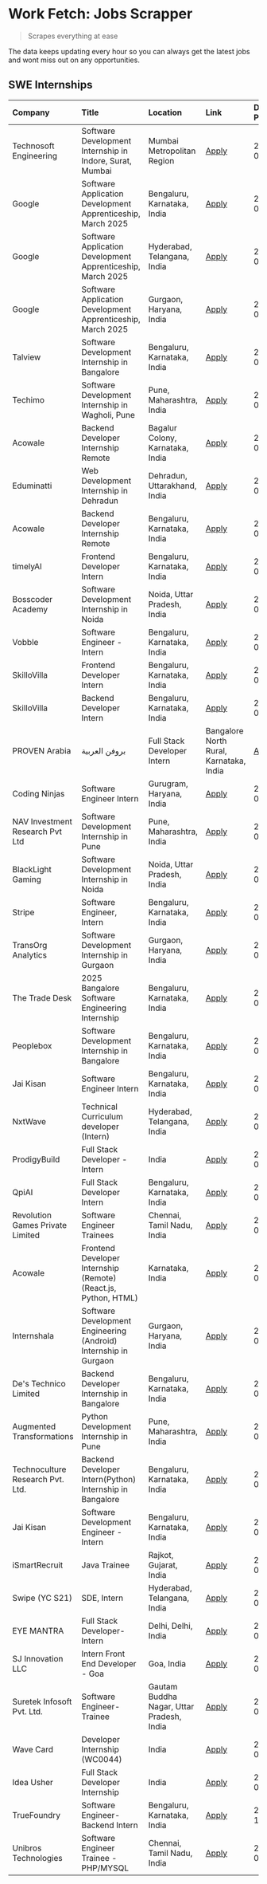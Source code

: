 # Work Fetch: Jobs Scrapper
> Scrapes everything at ease

The data keeps updating every hour so you can always get the latest jobs and wont miss out on any opportunities.

## SWE Internships
<!--START_SECTION:workfetch-->
| Company                          | Title                                                            | Location                                  | Link                                                                                                                                                                                                                                                                          | Date Posted   |
|:---------------------------------|:-----------------------------------------------------------------|:------------------------------------------|:------------------------------------------------------------------------------------------------------------------------------------------------------------------------------------------------------------------------------------------------------------------------------|:--------------|
| Technosoft Engineering           | Software Development Internship in Indore, Surat, Mumbai         | Mumbai Metropolitan Region                | [Apply](https://in.linkedin.com/jobs/view/software-development-internship-in-indore-surat-mumbai-at-technosoft-engineering-4033658742?position=59&pageNum=0&refId=hHxggCnAxNJYcCvsbraDuQ%3D%3D&trackingId=Tx3dagWjD1729OCh2TiV2g%3D%3D)                                       | 2024-09-25    |
| Google                           | Software Application Development Apprenticeship, March 2025      | Bengaluru, Karnataka, India               | [Apply](https://in.linkedin.com/jobs/view/software-application-development-apprenticeship-march-2025-at-google-4032957527?position=2&pageNum=0&refId=hHxggCnAxNJYcCvsbraDuQ%3D%3D&trackingId=LPZHftbzNVCTHrq5uJrhNQ%3D%3D)                                                    | 2024-09-24    |
| Google                           | Software Application Development Apprenticeship, March 2025      | Hyderabad, Telangana, India               | [Apply](https://in.linkedin.com/jobs/view/software-application-development-apprenticeship-march-2025-at-google-4032957528?position=4&pageNum=0&refId=hHxggCnAxNJYcCvsbraDuQ%3D%3D&trackingId=RU8IHDKhX8WOxgRz9yoMng%3D%3D)                                                    | 2024-09-24    |
| Google                           | Software Application Development Apprenticeship, March 2025      | Gurgaon, Haryana, India                   | [Apply](https://in.linkedin.com/jobs/view/software-application-development-apprenticeship-march-2025-at-google-4032958554?position=5&pageNum=0&refId=hHxggCnAxNJYcCvsbraDuQ%3D%3D&trackingId=NfKWgZsKcK7B%2FXpRSgwjRw%3D%3D)                                                  | 2024-09-24    |
| Talview                          | Software Development Internship in Bangalore                     | Bengaluru, Karnataka, India               | [Apply](https://in.linkedin.com/jobs/view/software-development-internship-in-bangalore-at-talview-4033703077?position=10&pageNum=0&refId=hHxggCnAxNJYcCvsbraDuQ%3D%3D&trackingId=JUxIIqAgcA%2B7ktMnChsqQw%3D%3D)                                                              | 2024-09-23    |
| Techimo                          | Software Development Internship in Wagholi, Pune                 | Pune, Maharashtra, India                  | [Apply](https://in.linkedin.com/jobs/view/software-development-internship-in-wagholi-pune-at-techimo-4032105423?position=12&pageNum=0&refId=hHxggCnAxNJYcCvsbraDuQ%3D%3D&trackingId=GJUAIQ95LGbon0m3j8Vo7Q%3D%3D)                                                             | 2024-09-21    |
| Acowale                          | Backend Developer Internship Remote                              | Bagalur Colony, Karnataka, India          | [Apply](https://in.linkedin.com/jobs/view/backend-developer-internship-remote-at-acowale-4030088707?position=19&pageNum=0&refId=hHxggCnAxNJYcCvsbraDuQ%3D%3D&trackingId=npkScrrUoAgKIOH60r4%2BDg%3D%3D)                                                                       | 2024-09-21    |
| Eduminatti                       | Web Development Internship in Dehradun                           | Dehradun, Uttarakhand, India              | [Apply](https://in.linkedin.com/jobs/view/web-development-internship-in-dehradun-at-eduminatti-4032105381?position=27&pageNum=0&refId=hHxggCnAxNJYcCvsbraDuQ%3D%3D&trackingId=KPm4yjMbnRDSf29olsb8Bg%3D%3D)                                                                   | 2024-09-21    |
| Acowale                          | Backend Developer Internship Remote                              | Bengaluru, Karnataka, India               | [Apply](https://in.linkedin.com/jobs/view/backend-developer-internship-remote-at-acowale-4030975489?position=11&pageNum=0&refId=hHxggCnAxNJYcCvsbraDuQ%3D%3D&trackingId=XYbeAYox03hSyaLql029Hg%3D%3D)                                                                         | 2024-09-20    |
| timelyAI                         | Frontend Developer Intern                                        | Bengaluru, Karnataka, India               | [Apply](https://in.linkedin.com/jobs/view/frontend-developer-intern-at-timelyai-4030925040?position=18&pageNum=0&refId=hHxggCnAxNJYcCvsbraDuQ%3D%3D&trackingId=Wf5IaWRtrbZFJMMvAPd%2Bpw%3D%3D)                                                                                | 2024-09-20    |
| Bosscoder Academy                | Software Development Internship in Noida                         | Noida, Uttar Pradesh, India               | [Apply](https://in.linkedin.com/jobs/view/software-development-internship-in-noida-at-bosscoder-academy-4031161323?position=22&pageNum=0&refId=hHxggCnAxNJYcCvsbraDuQ%3D%3D&trackingId=CqFWed%2F94tvIoljufq4X9w%3D%3D)                                                        | 2024-09-20    |
| Vobble                           | Software Engineer - Intern                                       | Bengaluru, Karnataka, India               | [Apply](https://in.linkedin.com/jobs/view/software-engineer-intern-at-vobble-4028011279?position=54&pageNum=0&refId=hHxggCnAxNJYcCvsbraDuQ%3D%3D&trackingId=5foNUDV3QaHUI3Mw3z2PZA%3D%3D)                                                                                     | 2024-09-19    |
| SkilloVilla                      | Frontend Developer Intern                                        | Bengaluru, Karnataka, India               | [Apply](https://in.linkedin.com/jobs/view/frontend-developer-intern-at-skillovilla-4025873510?position=8&pageNum=0&refId=hHxggCnAxNJYcCvsbraDuQ%3D%3D&trackingId=%2FdAKd5rfiSKRmlMbk%2BiSAw%3D%3D)                                                                            | 2024-09-17    |
| SkilloVilla                      | Backend Developer Intern                                         | Bengaluru, Karnataka, India               | [Apply](https://in.linkedin.com/jobs/view/backend-developer-intern-at-skillovilla-4025860894?position=15&pageNum=0&refId=hHxggCnAxNJYcCvsbraDuQ%3D%3D&trackingId=lNik0lfsvVwWMMrOLXbJ2w%3D%3D)                                                                                | 2024-09-17    |
| PROVEN Arabia | بروفن العربية    | Full Stack Developer Intern                                      | Bangalore North Rural, Karnataka, India   | [Apply](https://in.linkedin.com/jobs/view/full-stack-developer-intern-at-proven-arabia-%D8%A8%D8%B1%D9%88%D9%81%D9%86-%D8%A7%D9%84%D8%B9%D8%B1%D8%A8%D9%8A%D8%A9-4028862862?position=58&pageNum=0&refId=hHxggCnAxNJYcCvsbraDuQ%3D%3D&trackingId=QajuvsBPNb87IfCJOO7ibg%3D%3D) | 2024-09-17    |
| Coding Ninjas                    | Software Engineer Intern                                         | Gurugram, Haryana, India                  | [Apply](https://in.linkedin.com/jobs/view/software-engineer-intern-at-coding-ninjas-4025524828?position=49&pageNum=0&refId=hHxggCnAxNJYcCvsbraDuQ%3D%3D&trackingId=DkgWk3mFPBrCORTkbqIO0g%3D%3D)                                                                              | 2024-09-16    |
| NAV Investment Research Pvt Ltd  | Software Development Internship in Pune                          | Pune, Maharashtra, India                  | [Apply](https://in.linkedin.com/jobs/view/software-development-internship-in-pune-at-nav-investment-research-pvt-ltd-4027052851?position=9&pageNum=0&refId=hHxggCnAxNJYcCvsbraDuQ%3D%3D&trackingId=0XjiyOkDwGpPkBYdjJiQxg%3D%3D)                                              | 2024-09-15    |
| BlackLight Gaming                | Software Development Internship in Noida                         | Noida, Uttar Pradesh, India               | [Apply](https://in.linkedin.com/jobs/view/software-development-internship-in-noida-at-blacklight-gaming-4026655870?position=24&pageNum=0&refId=hHxggCnAxNJYcCvsbraDuQ%3D%3D&trackingId=u5tTJD6QD0DO64jPq7jPZA%3D%3D)                                                          | 2024-09-14    |
| Stripe                           | Software Engineer, Intern                                        | Bengaluru, Karnataka, India               | [Apply](https://in.linkedin.com/jobs/view/software-engineer-intern-at-stripe-4008214242?position=3&pageNum=0&refId=hHxggCnAxNJYcCvsbraDuQ%3D%3D&trackingId=R5yXL40UFZy31HCr60gupQ%3D%3D)                                                                                      | 2024-09-13    |
| TransOrg Analytics               | Software Development Internship in Gurgaon                       | Gurgaon, Haryana, India                   | [Apply](https://in.linkedin.com/jobs/view/software-development-internship-in-gurgaon-at-transorg-analytics-4024791052?position=47&pageNum=0&refId=hHxggCnAxNJYcCvsbraDuQ%3D%3D&trackingId=ioTD59jUg6X0YUNGmjbIGQ%3D%3D)                                                       | 2024-09-12    |
| The Trade Desk                   | 2025 Bangalore Software Engineering Internship                   | Bengaluru, Karnataka, India               | [Apply](https://in.linkedin.com/jobs/view/2025-bangalore-software-engineering-internship-at-the-trade-desk-3987456531?position=13&pageNum=0&refId=hHxggCnAxNJYcCvsbraDuQ%3D%3D&trackingId=IK8lcNUNRLZwxUpk4RbZQQ%3D%3D)                                                       | 2024-09-11    |
| Peoplebox                        | Software Development Internship in Bangalore                     | Bengaluru, Karnataka, India               | [Apply](https://in.linkedin.com/jobs/view/software-development-internship-in-bangalore-at-peoplebox-4022411601?position=16&pageNum=0&refId=hHxggCnAxNJYcCvsbraDuQ%3D%3D&trackingId=%2FB9cICIKgljLf4k4b5tEwg%3D%3D)                                                            | 2024-09-10    |
| Jai Kisan                        | Software Engineer Intern                                         | Bengaluru, Karnataka, India               | [Apply](https://in.linkedin.com/jobs/view/software-engineer-intern-at-jai-kisan-4024075360?position=38&pageNum=0&refId=hHxggCnAxNJYcCvsbraDuQ%3D%3D&trackingId=BEIi3nIrIbyWAZk%2F5ouwOQ%3D%3D)                                                                                | 2024-09-09    |
| NxtWave                          | Technical Curriculum developer (Intern)                          | Hyderabad, Telangana, India               | [Apply](https://in.linkedin.com/jobs/view/technical-curriculum-developer-intern-at-nxtwave-4020462207?position=48&pageNum=0&refId=hHxggCnAxNJYcCvsbraDuQ%3D%3D&trackingId=B24KeLRAX%2B9W3FMYNj6zQQ%3D%3D)                                                                     | 2024-09-09    |
| ProdigyBuild                     | Full Stack Developer - Intern                                    | India                                     | [Apply](https://in.linkedin.com/jobs/view/full-stack-developer-intern-at-prodigybuild-4019591942?position=55&pageNum=0&refId=hHxggCnAxNJYcCvsbraDuQ%3D%3D&trackingId=9c7nCHQRci85D8wT0hqmIw%3D%3D)                                                                            | 2024-09-08    |
| QpiAI                            | Full Stack Developer Intern                                      | Bengaluru, Karnataka, India               | [Apply](https://in.linkedin.com/jobs/view/full-stack-developer-intern-at-qpiai-4017395346?position=37&pageNum=0&refId=hHxggCnAxNJYcCvsbraDuQ%3D%3D&trackingId=oSOWlkb1A7mVvhZ6SwCP3A%3D%3D)                                                                                   | 2024-09-06    |
| Revolution Games Private Limited | Software Engineer Trainees                                       | Chennai, Tamil Nadu, India                | [Apply](https://in.linkedin.com/jobs/view/software-engineer-trainees-at-revolution-games-private-limited-4015912927?position=30&pageNum=0&refId=hHxggCnAxNJYcCvsbraDuQ%3D%3D&trackingId=WE5gZ37X6bQP9QOPM0I0LQ%3D%3D)                                                         | 2024-09-02    |
| Acowale                          | Frontend Developer Internship (Remote) (React.js, Python, HTML)  | Karnataka, India                          | [Apply](https://in.linkedin.com/jobs/view/frontend-developer-internship-remote-react-js-python-html-at-acowale-4014663920?position=6&pageNum=0&refId=hHxggCnAxNJYcCvsbraDuQ%3D%3D&trackingId=VTVmAxn64VG0nUsMSCcMzA%3D%3D)                                                    | 2024-09-01    |
| Internshala                      | Software Development Engineering (Android) Internship in Gurgaon | Gurgaon, Haryana, India                   | [Apply](https://in.linkedin.com/jobs/view/software-development-engineering-android-internship-in-gurgaon-at-internshala-4015471580?position=20&pageNum=0&refId=hHxggCnAxNJYcCvsbraDuQ%3D%3D&trackingId=aIHyXjtFvDBb3bSQZivEDw%3D%3D)                                          | 2024-09-01    |
| De's Technico Limited            | Backend Developer Internship in Bangalore                        | Bengaluru, Karnataka, India               | [Apply](https://in.linkedin.com/jobs/view/backend-developer-internship-in-bangalore-at-de-s-technico-limited-4013798324?position=29&pageNum=0&refId=hHxggCnAxNJYcCvsbraDuQ%3D%3D&trackingId=MY6kSCfKV4VQVgMJUPbDUg%3D%3D)                                                     | 2024-08-30    |
| Augmented Transformations        | Python Development Internship in Pune                            | Pune, Maharashtra, India                  | [Apply](https://in.linkedin.com/jobs/view/python-development-internship-in-pune-at-augmented-transformations-4010741884?position=28&pageNum=0&refId=hHxggCnAxNJYcCvsbraDuQ%3D%3D&trackingId=rdVMxL76UGr53ktEht2snw%3D%3D)                                                     | 2024-08-26    |
| Technoculture Research Pvt. Ltd. | Backend Developer Intern(Python) Internship in Bangalore         | Bengaluru, Karnataka, India               | [Apply](https://in.linkedin.com/jobs/view/backend-developer-intern-python-internship-in-bangalore-at-technoculture-research-pvt-ltd-4010744714?position=41&pageNum=0&refId=hHxggCnAxNJYcCvsbraDuQ%3D%3D&trackingId=Y84Mc7P48qOM9oLUftAo4Q%3D%3D)                              | 2024-08-26    |
| Jai Kisan                        | Software Development Engineer - Intern                           | Bengaluru, Karnataka, India               | [Apply](https://in.linkedin.com/jobs/view/software-development-engineer-intern-at-jai-kisan-4027288169?position=31&pageNum=0&refId=hHxggCnAxNJYcCvsbraDuQ%3D%3D&trackingId=2FSx9Ft84jP2iZe5kV341Q%3D%3D)                                                                      | 2024-08-22    |
| iSmartRecruit                    | Java Trainee                                                     | Rajkot, Gujarat, India                    | [Apply](https://in.linkedin.com/jobs/view/java-trainee-at-ismartrecruit-3992301825?position=33&pageNum=0&refId=hHxggCnAxNJYcCvsbraDuQ%3D%3D&trackingId=5kwx7N77PpnVIT4xHksvEQ%3D%3D)                                                                                          | 2024-08-06    |
| Swipe (YC S21)                   | SDE, Intern                                                      | Hyderabad, Telangana, India               | [Apply](https://in.linkedin.com/jobs/view/sde-intern-at-swipe-yc-s21-3980368092?position=39&pageNum=0&refId=hHxggCnAxNJYcCvsbraDuQ%3D%3D&trackingId=hLfYR1%2FWnxM2vYSMbLRwww%3D%3D)                                                                                           | 2024-07-22    |
| EYE MANTRA                       | Full Stack Developer- Intern                                     | Delhi, Delhi, India                       | [Apply](https://in.linkedin.com/jobs/view/full-stack-developer-intern-at-eye-mantra-3960988037?position=46&pageNum=0&refId=hHxggCnAxNJYcCvsbraDuQ%3D%3D&trackingId=Yank7egShzwxg%2B999YFuKQ%3D%3D)                                                                            | 2024-06-28    |
| SJ Innovation LLC                | Intern Front End Developer - Goa                                 | Goa, India                                | [Apply](https://in.linkedin.com/jobs/view/intern-front-end-developer-goa-at-sj-innovation-llc-3931678611?position=21&pageNum=0&refId=hHxggCnAxNJYcCvsbraDuQ%3D%3D&trackingId=lvIs%2FqFBH4uQmbzK0o7Oqg%3D%3D)                                                                  | 2024-05-24    |
| Suretek Infosoft Pvt. Ltd.       | Software Engineer-Trainee                                        | Gautam Buddha Nagar, Uttar Pradesh, India | [Apply](https://in.linkedin.com/jobs/view/software-engineer-trainee-at-suretek-infosoft-pvt-ltd-3916999948?position=32&pageNum=0&refId=hHxggCnAxNJYcCvsbraDuQ%3D%3D&trackingId=F6DLhxz%2FWwTyABceQkyelQ%3D%3D)                                                                | 2024-05-04    |
| Wave Card                        | Developer Internship (WC0044)                                    | India                                     | [Apply](https://in.linkedin.com/jobs/view/developer-internship-wc0044-at-wave-card-3900079966?position=44&pageNum=0&refId=hHxggCnAxNJYcCvsbraDuQ%3D%3D&trackingId=bZI6J93BSlWTKYH5qe41%2FQ%3D%3D)                                                                             | 2024-04-15    |
| Idea Usher                       | Full Stack Developer Internship                                  | India                                     | [Apply](https://in.linkedin.com/jobs/view/full-stack-developer-internship-at-idea-usher-3879565540?position=25&pageNum=0&refId=hHxggCnAxNJYcCvsbraDuQ%3D%3D&trackingId=V76rylXR3FFbq2bAX9HZzQ%3D%3D)                                                                          | 2024-04-01    |
| TrueFoundry                      | Software Engineer-Backend Intern                                 | Bengaluru, Karnataka, India               | [Apply](https://in.linkedin.com/jobs/view/software-engineer-backend-intern-at-truefoundry-3779508170?position=43&pageNum=0&refId=hHxggCnAxNJYcCvsbraDuQ%3D%3D&trackingId=vsD3ZKC%2BpPW6Az02XlIW1Q%3D%3D)                                                                      | 2023-11-10    |
| Unibros Technologies             | Software Engineer Trainee - PHP/MYSQL                            | Chennai, Tamil Nadu, India                | [Apply](https://in.linkedin.com/jobs/view/software-engineer-trainee-php-mysql-at-unibros-technologies-3656599241?position=35&pageNum=0&refId=hHxggCnAxNJYcCvsbraDuQ%3D%3D&trackingId=IYbPMJeltge043yydgu1ZQ%3D%3D)                                                            | 2023-06-12    |
<!--END_SECTION:workfetch-->
